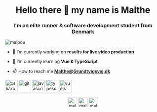 <h1 align="center">Hello there 👋 my name is Malthe</h1>
<h3 align="center">I'm an elite runner & software development student from Denmark</h3>

<p align="left"> <img src="https://komarev.com/ghpvc/?username=malpou" alt="malpou" /> </p>

- 🔭 I’m currently working on **results for live video production**

- 🌱 I’m currently learning **Vue & TypeScript**

- 📫 How to reach me **Malthe@Grundtvigsvej.dk**

<p align="left"><img src="https://devicons.github.io/devicon/devicon.git/icons/csharp/csharp-original.svg" alt="csharp" width="40" height="40"/> <img src="https://www.vectorlogo.zone/logos/git-scm/git-scm-icon.svg" alt="git" width="40" height="40"/> <img src="https://devicons.github.io/devicon/devicon.git/icons/javascript/javascript-original.svg" alt="javascript" width="40" height="40"/> <img src="https://devicons.github.io/devicon/devicon.git/icons/typescript/typescript-original.svg" alt="typescript" width="40" height="40"/> <img src="https://devicons.github.io/devicon/devicon.git/icons/vuejs/vuejs-original-wordmark.svg" alt="vuejs" width="40" height="40"/></p><p align="center">
<a href="https://linkedin.com/in/malthepoulsen" target="blank"><img align="center" src="https://cdn.jsdelivr.net/npm/simple-icons@3.0.1/icons/linkedin.svg" alt="malthepoulsen" height="30" width="30" /></a>
<a href="https://instagram.com/malpou" target="blank"><img align="center" src="https://cdn.jsdelivr.net/npm/simple-icons@3.0.1/icons/instagram.svg" alt="malpou" height="30" width="30" /></a>
<a href="https://www.youtube.com/c/malthepoulsen" target="blank"><img align="center" src="https://cdn.jsdelivr.net/npm/simple-icons@3.0.1/icons/youtube.svg" alt="malthepoulsen" height="30" width="30" /></a>
</p>
